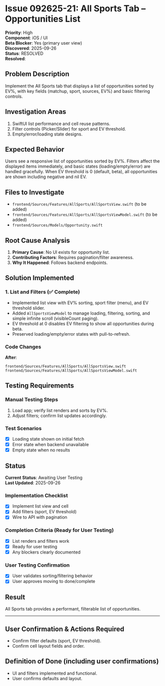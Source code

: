 # Issue 092625-21: All Sports Tab – Opportunities List

**Priority**: High  
**Component**: iOS / UI  
**Beta Blocker**: Yes (primary user view)  
**Discovered**: 2025-09-26  
**Status**: RESOLVED  
**Resolved**: 

## Problem Description

Implement the All Sports tab that displays a list of opportunities sorted by EV%, with key fields (matchup, sport, sources, EV%) and basic filtering controls.

## Investigation Areas

1. SwiftUI list performance and cell reuse patterns.  
2. Filter controls (Picker/Slider) for sport and EV threshold.  
3. Empty/error/loading state designs.  

## Expected Behavior

Users see a responsive list of opportunities sorted by EV%. Filters affect the displayed items immediately, and basic states (loading/empty/error) are handled gracefully. When EV threshold is 0 (default, beta), all opportunities are shown including negative and nil EV.

## Files to Investigate

- `frontend/Sources/Features/AllSports/AllSportsView.swift` (to be added)  
- `frontend/Sources/Features/AllSports/AllSportsViewModel.swift` (to be added)  
- `frontend/Sources/Models/Opportunity.swift`  

## Root Cause Analysis

1. **Primary Cause**: No UI exists for opportunity list.  
2. **Contributing Factors**: Requires pagination/filter awareness.  
3. **Why It Happened**: Follows backend endpoints.  

## Solution Implemented

### 1. List and Filters (✅ Complete)
- Implemented list view with EV% sorting, sport filter (menu), and EV threshold slider.  
- Added `AllSportsViewModel` to manage loading, filtering, sorting, and simple infinite scroll (visibleCount paging).  
- EV threshold at 0 disables EV filtering to show all opportunities during beta.  
- Preserved loading/empty/error states with pull-to-refresh.  

### Code Changes

**After**:
```text
frontend/Sources/Features/AllSports/AllSportsView.swift
frontend/Sources/Features/AllSports/AllSportsViewModel.swift
```

## Testing Requirements

### Manual Testing Steps
1. Load app; verify list renders and sorts by EV%.  
2. Adjust filters; confirm list updates accordingly.  

### Test Scenarios
- [x] Loading state shown on initial fetch  
- [x] Error state when backend unavailable  
- [x] Empty state when no results  

## Status

**Current Status**: Awaiting User Testing  
**Last Updated**: 2025-09-26

### Implementation Checklist
- [x] Implement list view and cell  
- [x] Add filters (sport, EV threshold)  
- [x] Wire to API with pagination  

### Completion Criteria (Ready for User Testing)
- [x] List renders and filters work  
- [x] Ready for user testing  
- [x] Any blockers clearly documented  

### User Testing Confirmation
- [x] User validates sorting/filtering behavior  
- [x] User approves moving to done/complete  

## Result

All Sports tab provides a performant, filterable list of opportunities.

---

## User Confirmation & Actions Required

- Confirm filter defaults (sport, EV threshold).  
- Confirm cell layout fields and order.  

## Definition of Done (including user confirmations)

- UI and filters implemented and functional.  
- User confirms defaults and layout.
